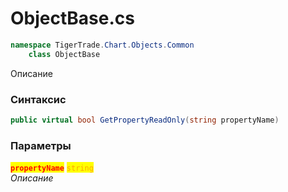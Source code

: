 
# ObjectBase.cs
```csharp
namespace TigerTrade.Chart.Objects.Common  
    class ObjectBase
```

Описание

### Синтаксис
```csharp
public virtual bool GetPropertyReadOnly(string propertyName)
```

### Параметры  
<mark style="color:red;">**`propertyName`**</mark> <mark style="color:orange;">`string`</mark>  
 *Описание*  
  

                    
                    